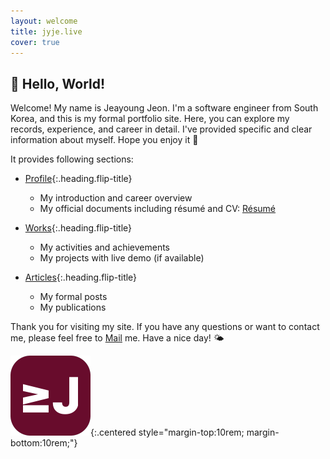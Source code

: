 ```yaml
---
layout: welcome
title: jyje.live
cover: true
---
```

## 🎉 Hello, World!

Welcome! My name is Jeayoung Jeon. I'm a software engineer from South Korea, and this is my formal portfolio site. Here, you can explore my records, experience, and career in detail. I've provided specific and clear information about myself. Hope you enjoy it 🥰

It provides following sections:

- [Profile]{:.heading.flip-title}
    - My introduction and career overview
    -   <div>
            My official documents including résumé and CV: 
            <a href="/profile/resume" class="btn btn-inline btn-primary">
                <small class="icon-briefcase"></small>
                Résumé
            </a>
            <!-- <a href="/profile/cv" class="btn btn-inline btn-primary">
                <small class="icon-scholar"></small>
                CV
            </a> -->
        </div>

- [Works]{:.heading.flip-title}
    - My activities and achievements
    - My projects with live demo (if available)

- [Articles]{:.heading.flip-title}
    - My formal posts
    - My publications


Thank you for visiting my site. If you have any questions or want to contact me, please feel free to [Mail] me. Have a nice day! 🌤️

![Logo of this site](assets/icons/icon-128x128.png){:.centered style="margin-top:10rem; margin-bottom:10rem;"}

[Profile]: profile "my-profile --verbose"
[Résumé]: profile/resume "my-profile resume"
[Curriculum Vitae]: profile/cv "my-profile cv"
[CV]: profile/cv "my-profile cv"
[Works]: works
[Articles]: articles
[Blog]: blog
[MAXST]: https://www.linkedin.com/company/maxst "LinkedIn profile of MAXST Co., Ltd."

[Mail]: mailto:jyjeon+portfolio@outlook.com?subject=To&nbsp;Jeayoung&nbsp;Jeon

<!-- 🧑‍💻 Set-up and Run -->

<!-- bundle install -->
<!-- bundle update --bundler -->
<!-- bundle exec jekyll serve --force_polling --livereload -->
